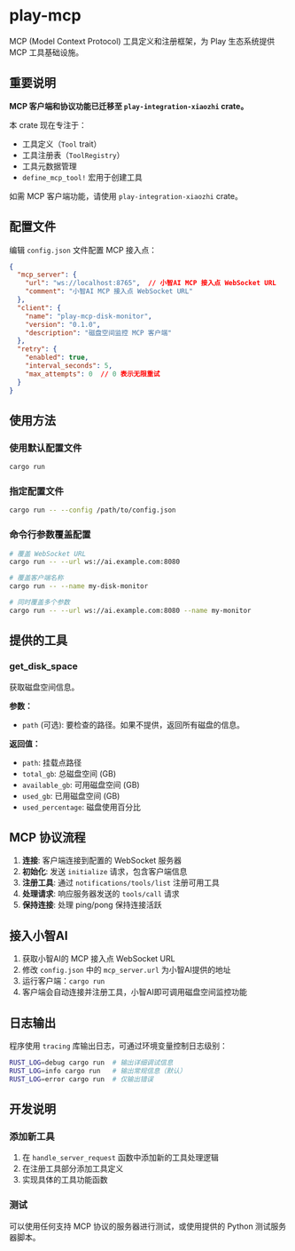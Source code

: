 # play-mcp

MCP (Model Context Protocol) 工具定义和注册框架，为 Play 生态系统提供 MCP 工具基础设施。

## 重要说明

**MCP 客户端和协议功能已迁移至 `play-integration-xiaozhi` crate。**

本 crate 现在专注于：
- 工具定义（`Tool` trait）
- 工具注册表（`ToolRegistry`）
- 工具元数据管理
- `define_mcp_tool!` 宏用于创建工具

如需 MCP 客户端功能，请使用 `play-integration-xiaozhi` crate。

## 配置文件

编辑 `config.json` 文件配置 MCP 接入点：

```json
{
  "mcp_server": {
    "url": "ws://localhost:8765",  // 小智AI MCP 接入点 WebSocket URL
    "comment": "小智AI MCP 接入点 WebSocket URL"
  },
  "client": {
    "name": "play-mcp-disk-monitor",
    "version": "0.1.0",
    "description": "磁盘空间监控 MCP 客户端"
  },
  "retry": {
    "enabled": true,
    "interval_seconds": 5,
    "max_attempts": 0  // 0 表示无限重试
  }
}
```

## 使用方法

### 使用默认配置文件

```bash
cargo run
```

### 指定配置文件

```bash
cargo run -- --config /path/to/config.json
```

### 命令行参数覆盖配置

```bash
# 覆盖 WebSocket URL
cargo run -- --url ws://ai.example.com:8080

# 覆盖客户端名称
cargo run -- --name my-disk-monitor

# 同时覆盖多个参数
cargo run -- --url ws://ai.example.com:8080 --name my-monitor
```

## 提供的工具

### get_disk_space

获取磁盘空间信息。

**参数：**
- `path` (可选): 要检查的路径。如果不提供，返回所有磁盘的信息。

**返回值：**
- `path`: 挂载点路径
- `total_gb`: 总磁盘空间 (GB)
- `available_gb`: 可用磁盘空间 (GB)
- `used_gb`: 已用磁盘空间 (GB)
- `used_percentage`: 磁盘使用百分比

## MCP 协议流程

1. **连接**: 客户端连接到配置的 WebSocket 服务器
2. **初始化**: 发送 `initialize` 请求，包含客户端信息
3. **注册工具**: 通过 `notifications/tools/list` 注册可用工具
4. **处理请求**: 响应服务器发送的 `tools/call` 请求
5. **保持连接**: 处理 ping/pong 保持连接活跃

## 接入小智AI

1. 获取小智AI的 MCP 接入点 WebSocket URL
2. 修改 `config.json` 中的 `mcp_server.url` 为小智AI提供的地址
3. 运行客户端：`cargo run`
4. 客户端会自动连接并注册工具，小智AI即可调用磁盘空间监控功能

## 日志输出

程序使用 `tracing` 库输出日志，可通过环境变量控制日志级别：

```bash
RUST_LOG=debug cargo run  # 输出详细调试信息
RUST_LOG=info cargo run   # 输出常规信息（默认）
RUST_LOG=error cargo run  # 仅输出错误
```

## 开发说明

### 添加新工具

1. 在 `handle_server_request` 函数中添加新的工具处理逻辑
2. 在注册工具部分添加工具定义
3. 实现具体的工具功能函数

### 测试

可以使用任何支持 MCP 协议的服务器进行测试，或使用提供的 Python 测试服务器脚本。